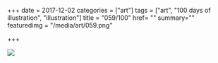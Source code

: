 +++
date = 2017-12-02
categories = ["art"]
tags = ["art", "100 days of illustration", "illustration"]
title = "059/100"
href= ""
summary=""
featuredimg = "/media/art/059.png"

+++

<img src="/media/art/059.png" />
